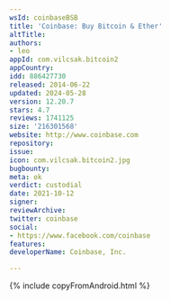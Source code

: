 ```yaml
---
wsId: coinbaseBSB
title: 'Coinbase: Buy Bitcoin & Ether'
altTitle: 
authors:
- leo
appId: com.vilcsak.bitcoin2
appCountry: 
idd: 886427730
released: 2014-06-22
updated: 2024-05-28
version: 12.20.7
stars: 4.7
reviews: 1741125
size: '216301568'
website: http://www.coinbase.com
repository: 
issue: 
icon: com.vilcsak.bitcoin2.jpg
bugbounty: 
meta: ok
verdict: custodial
date: 2021-10-12
signer: 
reviewArchive: 
twitter: coinbase
social:
- https://www.facebook.com/coinbase
features: 
developerName: Coinbase, Inc.

---
```


{% include copyFromAndroid.html %}
